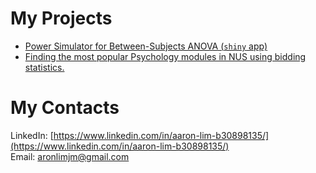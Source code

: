 # My Projects

* [Power Simulator for Between-Subjects ANOVA (`shiny` app)](https://aaron0696.github.io/BtwnANOVAPowSim/)
* [Finding the most popular Psychology modules in NUS using bidding statistics.](https://aaron0696.github.io/psychmods/)

# My Contacts
LinkedIn: [https://www.linkedin.com/in/aaron-lim-b30898135/](https://www.linkedin.com/in/aaron-lim-b30898135/)  
Email: aronlimjm@gmail.com